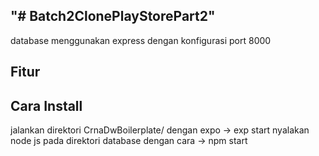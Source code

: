 "# Batch2ClonePlayStorePart2" 
----

database menggunakan express
dengan konfigurasi port 8000

Fitur 
---
Cara Install
---
jalankan direktori CrnaDwBoilerplate/ dengan expo -> exp start
nyalakan node js pada direktori database dengan cara -> npm start
